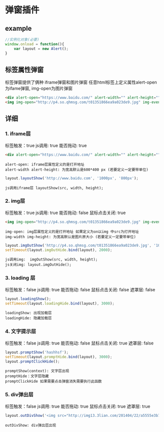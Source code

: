 # 弹窗插件
## example
```javascript
//实例化对象(必要)
window.onload = function(){
    var layout = new Alert();
}
```

## 标签属性弹窗
标签弹窗提供了俩种 iframe弹窗和图片弹窗
    任意html标签上定义属性alert-open为ifame弹窗, img-open为图片弹窗
    
```html
<div alert-open="https://www.baidu.com/" alert-width="" alert-height="">点我弹出</div>
<img img-open="http://p4.so.qhmsg.com/t01351866ea9a023de9.jpg" img-event="" img-width="" img-height="" src="http://img13.3lian.com/201404/22/a5555e3b7d0cc34051c48806926aecf8.png">
```


## 详细
### 1. iframe层
标签触发：true
js调用: true
能否拖动: true

```html
<div alert-open="https://www.baidu.com/" alert-width="" alert-height="">
```
    alert-open: iframe层属性定义的是打开地址 
    alert-width alert-height: 为宽高默认是600*400 px (若要定义一定要带单位)

```javascript
layout.layoutShow('http://www.baidu.com', '1000px', '800px');
```
    js调用iframe层 layoutShow(src, width, height);

### 2. img层
标签触发：true
js调用: true
能否拖动: false
鼠标点击关闭: true

```html
<img img-open="http://p4.so.qhmsg.com/t01351866ea9a023de9.jpg" img-event="" img-width="" img-height="" src="http://img13.3lian.com/201404/22/a5555e3b7d0cc34051c48806926aecf8.png">
```
    img-open: img层属性定义的是打开地址 如果定义为on以img 中src为打开地址
    img-width img-height: 为宽高默认是图片原大小 (若要定义一定要带单位)

```javascript
layout.imgOutShow('http://p4.so.qhmsg.com/t01351866ea9a023de9.jpg', '1000px', '800px');
setTimeout(layout.imgOutHide.bind(layout), 2000);
```
    js调用img:  imgOutShow(src, width, height);
    js关闭img: layout.imgOutHide();

### 3. loading 层
标签触发：false
js调用: true
能否拖动: false
鼠标点击关闭: false
遮罩层: false
```javascript
layout.loadingShow();
setTimeout(layout.loadingHide.bind(layout), 3000);
```
    loadingShow: 出现加载层
    loadingHide: 隐藏加载层    

### 4. 文字提示层
标签触发：false
js调用: true
能否拖动: false
鼠标点击关闭: true
遮罩层: false
```javascript
layout.promptShow('hashhsf');
setTimeout(layout.promptHide.bind(layout), 3000);
layout.promptClickHide();
```
    promptShow(context): 文字层出现
    promptHide：文字层隐藏
    promptClickHide 如果需要点击弹窗消失需要执行此函数

### 5. div弹出层
标签触发：false
js调用: true
能否拖动: true
鼠标点击关闭: true
遮罩层: true
```javascript
layout.outDivShow('<img src="http://img13.3lian.com/201404/22/a5555e3b7d0cc34051c48806926aecf8.png" style="width:100%;height:100%;">', '1000px', '800px');
```
    outDivShow: div弹出层出现
